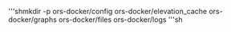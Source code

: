'''shmkdir -p ors-docker/config ors-docker/elevation_cache ors-docker/graphs ors-docker/files ors-docker/logs
'''sh
